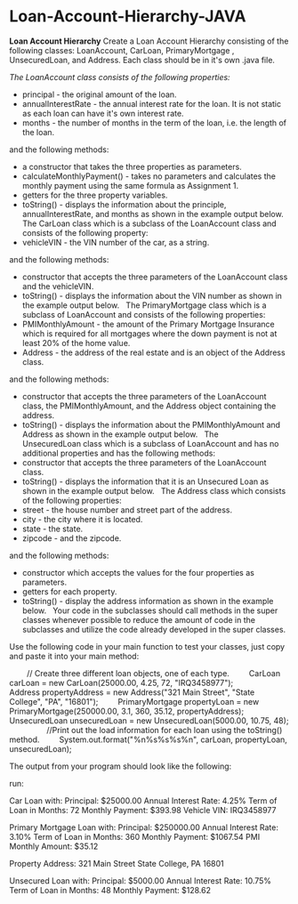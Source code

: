 # Loan-Account-Hierarchy-JAVA

**Loan Account Hierarchy**
Create a Loan Account Hierarchy consisting of the following classes: 
LoanAccount, CarLoan, PrimaryMortgage , UnsecuredLoan, and Address. 
Each class should be in it's own .java file.

*The LoanAccount class consists of the following properties:*
* principal - the original amount of the loan.
* annualInterestRate - the annual interest rate for the loan. It is not static as each loan can have it's own interest rate.
* months - the number of months in the term of the loan, i.e. the length of the loan.

and the following methods:
* a constructor that takes the three properties as parameters.
* calculateMonthlyPayment() - takes no parameters and calculates the monthly payment using the same formula as Assignment 1.
* getters for the three property variables.
* toString() - displays the information about the principle, annualInterestRate, and months as shown in the example output below.
 
The CarLoan class which is a subclass of the LoanAccount class and consists of the following property:
* vehicleVIN - the VIN number of the car, as a string.

and the following methods:
* constructor that accepts the three parameters of the LoanAccount class and the vehicleVIN.
* toString() - displays the information about the VIN number as shown in the example output below.
 
The PrimaryMortgage class which is a subclass of LoanAccount and consists of the following properties:
* PMIMonthlyAmount - the amount of the Primary Mortgage Insurance which is required for all mortgages where the down payment is not at least 20% of the home value.
* Address - the address of the real estate and is an object of the Address class.

and the following methods:
* constructor that accepts the three parameters of the LoanAccount class, the PMIMonthlyAmount, and the Address object containing the address.
* toString() - displays the information about the PMIMonthlyAmount and Address as shown in the example output below.
 
The UnsecuredLoan class which is a subclass of LoanAccount and has no additional properties and has the following methods:
* constructor that accepts the three parameters of the LoanAccount class.
* toString() - displays the information that it is an Unsecured Loan as shown in the example output below.
 
The Address class which consists of the following properties:
* street - the house number and street part of the address.
* city - the city where it is located.
* state - the state.
* zipcode - and the zipcode.

and the following methods:
* constructor which accepts the values for the four properties as parameters.
* getters for each property.
* toString() - display the address information as shown in the example below.
 
Your code in the subclasses should call methods in the super classes whenever possible to reduce the amount of code in the subclasses and utilize the code already developed in the super classes. 

Use the following code in your main function to test your classes, just copy and paste it into your main method:

        // Create three different loan objects, one of each type.
        CarLoan carLoan = new CarLoan(25000.00, 4.25, 72, "IRQ3458977");
        
        Address propertyAddress = new Address("321 Main Street", "State College", "PA", "16801");
        PrimaryMortgage propertyLoan = new PrimaryMortgage(250000.00, 3.1, 360, 35.12, propertyAddress);
        
        UnsecuredLoan unsecuredLoan = new UnsecuredLoan(5000.00, 10.75, 48);
        
        //Print out the load information for each loan using the toString() method.
        System.out.format("%n%s%s%s%n", carLoan, propertyLoan, unsecuredLoan);
        
The output from your program should look like the following:

run:

Car Loan with:
Principal:                   $25000.00
Annual Interest Rate:        4.25%
Term of Loan in Months:      72
Monthly Payment:             $393.98
Vehicle VIN:                 IRQ3458977

Primary Mortgage Loan with:
Principal:                   $250000.00
Annual Interest Rate:        3.10%
Term of Loan in Months:      360
Monthly Payment:             $1067.54
PMI Monthly Amount:          $35.12

Property Address:
                             321 Main Street
                             State College, PA 16801
                             
Unsecured Loan with:
Principal:                   $5000.00
Annual Interest Rate:        10.75%
Term of Loan in Months:      48
Monthly Payment:             $128.62
